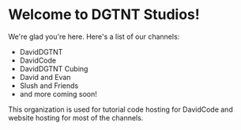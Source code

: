 # Welcome to DGTNT Studios!

We're glad you're here. Here's a list of our channels:

* DavidDGTNT
* DavidCode
* DavidDGTNT Cubing
* David and Evan
* Slush and Friends
* and more coming soon!


This organization is used for tutorial code hosting for DavidCode and website hosting for most of the channels.
